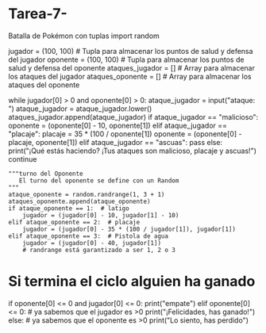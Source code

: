 # Tarea-7-
Batalla de Pokémon con tuplas 
import random  

jugador = (100, 100)  # Tupla para almacenar los puntos de salud y defensa del jugador
oponente = (100, 100)  # Tupla para almacenar los puntos de salud y defensa del oponente
ataques_jugador = []  # Array para almacenar los ataques del jugador
ataques_oponente = []  # Array para almacenar los ataques del oponente

while jugador[0] > 0 and oponente[0] > 0:
    ataque_jugador = input("ataque: ")
    ataque_jugador = ataque_jugador.lower()
    ataques_jugador.append(ataque_jugador) 
    if ataque_jugador == "malicioso":
        oponente = (oponente[0] - 10, oponente[1])
    elif ataque_jugador == "placaje":
        placaje = 35 * (100 / oponente[1])
        oponente = (oponente[0] - placaje, oponente[1])
    elif ataque_jugador == "ascuas":
        pass
    else:
        print("¡Qué estás haciendo? ¡Tus ataques son malicioso, placaje y ascuas!")
        continue

    """turno del Oponente
       El turno del oponente se define con un Random
    """
    ataque_oponente = random.randrange(1, 3 + 1)
    ataques_oponente.append(ataque_oponente) 
    if ataque_oponente == 1:  # latigo
        jugador = (jugador[0] - 10, jugador[1] - 10)
    elif ataque_oponente == 2:  # placaje
        jugador = (jugador[0] - 35 * (100 / jugador[1]), jugador[1])
    elif ataque_oponente == 3:  # Pistola de agua
        jugador = (jugador[0] - 40, jugador[1])
        # randrange está garantizado a ser 1, 2 o 3

# Si termina el ciclo alguien ha ganado
if oponente[0] <= 0 and jugador[0] <= 0:
    print("empate")
elif oponente[0] <= 0:  # ya sabemos que el jugador es >0
    print("¡Felicidades, has ganado!")
else:  # ya sabemos que el oponente es >0
    print("Lo siento, has perdido")
